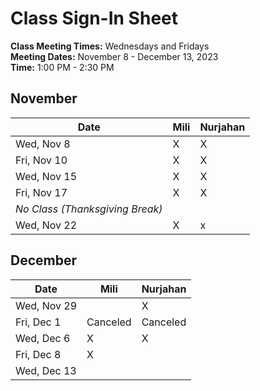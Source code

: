 # Class Sign-In Sheet

**Class Meeting Times:** Wednesdays and Fridays  
**Meeting Dates:** November 8 - December 13, 2023  
**Time:** 1:00 PM - 2:30 PM  

## November

| Date         | Mili | Nurjahan |
|--------------|-----------|-----------|
| Wed, Nov 8   |    X       |     X      |
| Fri, Nov 10  |     X     |      X      |
| Wed, Nov 15  |      X    |      X      |
| Fri, Nov 17  |       X    |      X     |
| *No Class (Thanksgiving Break)* | | |
| Wed, Nov 22  |     X     |      x     |

## December

| Date       | Mili | Nurjahan |
|------------|-----------|-----------|
| Wed, Nov 29|           |     X      |
| Fri, Dec 1 |  Canceled         |   Canceled        |
| Wed, Dec 6 |     X     |     X      |
| Fri, Dec 8 |      X    |           |
| Wed, Dec 13|           |           |
